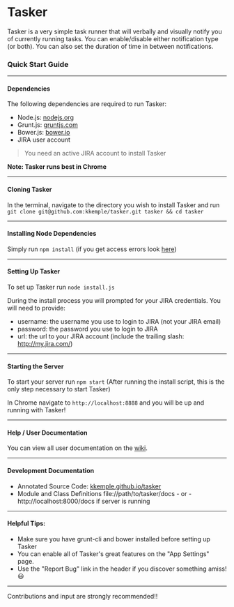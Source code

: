 # Tasker

Tasker is a very simple task runner that will verbally and visually notify you of currently running tasks. You can enable/disable either notification type (or both). You can also set the duration of time in between notifications.

### Quick Start Guide
___

#### Dependencies

The following dependencies are required to run Tasker:

- Node.js: [nodejs.org](http://nodejs.org)
- Grunt.js: [gruntjs.com](http://gruntjs.com)
- Bower.js: [bower.io](http://bower.io)
- JIRA user account

> You need an active JIRA account to install Tasker

**Note: Tasker runs best in Chrome**

___

#### Cloning Tasker

In the terminal, navigate to the directory you wish to install Tasker and run `git clone git@github.com:kkemple/tasker.git tasker && cd tasker`

___

#### Installing Node Dependencies

Simply run `npm install` (if you get access errors look [here](http://stackoverflow.com/questions/16151018/npm-throws-error-without-sudo))

___

#### Setting Up Tasker

To set up Tasker run `node install.js`

During the install process you will prompted for your JIRA credentials. You will need to provide:

- username: the username you use to login to JIRA (not your JIRA email)
- password: the password you use to login to JIRA
- url: the url to your JIRA account (include the trailing slash: http://my.jira.com/)

___

#### Starting the Server

To start your server run `npm start` (After running the install script, this is the only step necessary to start Tasker)

In Chrome navigate to `http://localhost:8888` and you will be up and running with Tasker!

___

#### Help / User Documentation

You can view all user documentation on the [wiki](https://github.com/kkemple/tasker/wiki/Overview).

___

#### Development Documentation

- Annotated Source Code: [kkemple.github.io/tasker](http://kkemple.github.io/tasker)
- Module and Class Definitions file://path/to/tasker/docs - or - http://localhost:8000/docs if server is running

___

#### Helpful Tips:

- Make sure you have grunt-cli and bower installed before setting up Tasker
- You can enable all of Tasker's great features on the "App Settings" page.
- Use the "Report Bug" link in the header if you discover something amiss! :smiley:

___

Contributions and input are strongly recommended!!
